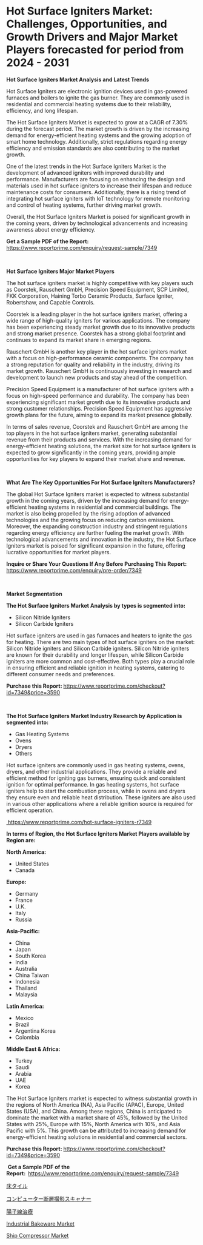 <p><h1>Hot Surface Igniters Market: Challenges, Opportunities, and Growth Drivers and Major Market Players forecasted for period from 2024 - 2031</h1></p><p><strong>Hot Surface Igniters Market Analysis and Latest Trends</strong></p>
<p><p>Hot Surface Igniters are electronic ignition devices used in gas-powered furnaces and boilers to ignite the gas burner. They are commonly used in residential and commercial heating systems due to their reliability, efficiency, and long lifespan.</p><p>The Hot Surface Igniters Market is expected to grow at a CAGR of 7.30% during the forecast period. The market growth is driven by the increasing demand for energy-efficient heating systems and the growing adoption of smart home technology. Additionally, strict regulations regarding energy efficiency and emission standards are also contributing to the market growth.</p><p>One of the latest trends in the Hot Surface Igniters Market is the development of advanced igniters with improved durability and performance. Manufacturers are focusing on enhancing the design and materials used in hot surface igniters to increase their lifespan and reduce maintenance costs for consumers. Additionally, there is a rising trend of integrating hot surface igniters with IoT technology for remote monitoring and control of heating systems, further driving market growth.</p><p>Overall, the Hot Surface Igniters Market is poised for significant growth in the coming years, driven by technological advancements and increasing awareness about energy efficiency.</p></p>
<p><strong>Get a Sample PDF of the Report:&nbsp;</strong> <a href="https://www.reportprime.com/enquiry/request-sample/7349">https://www.reportprime.com/enquiry/request-sample/7349</a></p>
<p>&nbsp;</p>
<p><strong>Hot Surface Igniters Major Market Players</strong></p>
<p><p>The hot surface igniters market is highly competitive with key players such as Coorstek, Rauschert GmbH, Precision Speed Equipment, SCP Limited, FKK Corporation, Haining Torbo Ceramic Products, Surface Igniter, Robertshaw, and Capable Controls. </p><p>Coorstek is a leading player in the hot surface igniters market, offering a wide range of high-quality igniters for various applications. The company has been experiencing steady market growth due to its innovative products and strong market presence. Coorstek has a strong global footprint and continues to expand its market share in emerging regions.</p><p>Rauschert GmbH is another key player in the hot surface igniters market with a focus on high-performance ceramic components. The company has a strong reputation for quality and reliability in the industry, driving its market growth. Rauschert GmbH is continuously investing in research and development to launch new products and stay ahead of the competition.</p><p>Precision Speed Equipment is a manufacturer of hot surface igniters with a focus on high-speed performance and durability. The company has been experiencing significant market growth due to its innovative products and strong customer relationships. Precision Speed Equipment has aggressive growth plans for the future, aiming to expand its market presence globally.</p><p>In terms of sales revenue, Coorstek and Rauschert GmbH are among the top players in the hot surface igniters market, generating substantial revenue from their products and services. With the increasing demand for energy-efficient heating solutions, the market size for hot surface igniters is expected to grow significantly in the coming years, providing ample opportunities for key players to expand their market share and revenue.</p></p>
<p>&nbsp;</p>
<p><strong>What Are The Key Opportunities For Hot Surface Igniters Manufacturers?</strong></p>
<p><p>The global Hot Surface Igniters market is expected to witness substantial growth in the coming years, driven by the increasing demand for energy-efficient heating systems in residential and commercial buildings. The market is also being propelled by the rising adoption of advanced technologies and the growing focus on reducing carbon emissions. Moreover, the expanding construction industry and stringent regulations regarding energy efficiency are further fueling the market growth. With technological advancements and innovation in the industry, the Hot Surface Igniters market is poised for significant expansion in the future, offering lucrative opportunities for market players.</p></p>
<p><strong>Inquire or Share Your Questions If Any Before Purchasing This Report:</strong> <a href="https://www.reportprime.com/enquiry/pre-order/7349">https://www.reportprime.com/enquiry/pre-order/7349</a></p>
<p>&nbsp;</p>
<p><strong>Market Segmentation</strong></p>
<p><strong>The Hot Surface Igniters Market Analysis by types is segmented into:</strong></p>
<p><ul><li>Silicon Nitride Igniters</li><li>Silicon Carbide Igniters</li></ul></p>
<p><p>Hot surface igniters are used in gas furnaces and heaters to ignite the gas for heating. There are two main types of hot surface igniters on the market: Silicon Nitride igniters and Silicon Carbide igniters. Silicon Nitride igniters are known for their durability and longer lifespan, while Silicon Carbide igniters are more common and cost-effective. Both types play a crucial role in ensuring efficient and reliable ignition in heating systems, catering to different consumer needs and preferences.</p></p>
<p><strong>Purchase this Report:&nbsp;</strong><a href="https://www.reportprime.com/checkout?id=7349&price=3590">https://www.reportprime.com/checkout?id=7349&price=3590</a></p>
<p>&nbsp;</p>
<p><strong>The Hot Surface Igniters Market Industry Research by Application is segmented into:</strong></p>
<p><ul><li>Gas Heating Systems</li><li>Ovens</li><li>Dryers</li><li>Others</li></ul></p>
<p><p>Hot surface igniters are commonly used in gas heating systems, ovens, dryers, and other industrial applications. They provide a reliable and efficient method for igniting gas burners, ensuring quick and consistent ignition for optimal performance. In gas heating systems, hot surface igniters help to start the combustion process, while in ovens and dryers they ensure even and reliable heat distribution. These igniters are also used in various other applications where a reliable ignition source is required for efficient operation.</p></p>
<p><a href="https://www.reportprime.com/hot-surface-igniters-r7349">&nbsp;https://www.reportprime.com/hot-surface-igniters-r7349</a></p>
<p><strong>In terms of Region, the Hot Surface Igniters Market Players available by Region are:</strong></p>
<p>
    <p> <strong> North America: </strong>
        <ul>
            <li>United States</li>
            <li>Canada</li>
        </ul>
        </p> 
    <p> <strong> Europe: </strong>
        <ul>
            <li>Germany</li>
            <li>France</li>
            <li>U.K.</li>
            <li>Italy</li>
            <li>Russia</li>
        </ul>
        </p> 
    <p> <strong> Asia-Pacific: </strong>
        <ul>
            <li>China</li>
            <li>Japan</li>
            <li>South Korea</li>
            <li>India</li>
            <li>Australia</li>
            <li>China Taiwan</li>
            <li>Indonesia</li>
            <li>Thailand</li>
            <li>Malaysia</li>
        </ul>
        </p> 
    <p> <strong> Latin America: </strong>
        <ul>
            <li>Mexico</li>
            <li>Brazil</li>
            <li>Argentina Korea</li>
            <li>Colombia</li>
        </ul>
        </p> 
    <p> <strong> Middle East & Africa: </strong>
        <ul>
            <li>Turkey</li>
            <li>Saudi</li>
            <li>Arabia</li>
            <li>UAE</li>
            <li>Korea</li>
        </ul>
    </p>
    </p>
<p><p>The Hot Surface Igniters market is expected to witness substantial growth in the regions of North America (NA), Asia Pacific (APAC), Europe, United States (USA), and China. Among these regions, China is anticipated to dominate the market with a market share of 45%, followed by the United States with 25%, Europe with 15%, North America with 10%, and Asia Pacific with 5%. This growth can be attributed to increasing demand for energy-efficient heating solutions in residential and commercial sectors.</p></p>
<p><strong>Purchase this Report: </strong><a href="https://www.reportprime.com/checkout?id=7349&price=3590">https://www.reportprime.com/checkout?id=7349&price=3590</a></p>
<p>&nbsp;<strong>Get a Sample PDF of the Report:&nbsp;&nbsp;</strong><a href="https://www.reportprime.com/enquiry/request-sample/7349">https://www.reportprime.com/enquiry/request-sample/7349</a></p>
<p><strong></strong></p>
<p><p><a href="https://medium.com/@abdielkilback/%E5%BA%8A%E3%82%BF%E3%82%A4%E3%83%AB%E3%81%AE%E5%B8%82%E5%A0%B4%E3%83%88%E3%83%AC%E3%83%B3%E3%83%89%E3%81%A8%E5%B8%82%E5%A0%B4%E5%88%86%E6%9E%90%E3%81%AF-2024%E5%B9%B4%E3%81%8B%E3%82%892031%E5%B9%B4%E3%81%AE%E6%9C%9F%E9%96%93%E3%81%AB%E4%BA%88%E6%B8%AC%E3%81%95%E3%82%8C%E3%81%A6%E3%81%84%E3%81%BE%E3%81%99-61c85d350363">床タイル</a></p><p><a href="https://github.com/JerelSchulit20231/Market-Research-Report-List-1/blob/main/736700676403.md">コンピューター断層撮影スキャナー</a></p><p><a href="https://github.com/NovaStamm2023/Market-Research-Report-List-1/blob/main/906260976402.md">陽子線治療</a></p><p><a href="https://github.com/prosalinda88/Market-Research-Report-List-4/blob/main/industrial-bakeware-market.md">Industrial Bakeware Market</a></p><p><a href="https://github.com/NorbertYates/Market-Research-Report-List-5/blob/main/ship-compressor-market.md">Ship Compressor Market</a></p></p>
